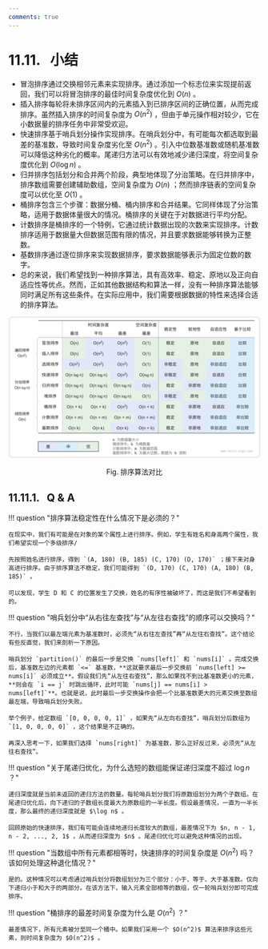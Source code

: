 ```yaml
---
comments: true
---
```


# 11.11. &nbsp; 小结

- 冒泡排序通过交换相邻元素来实现排序。通过添加一个标志位来实现提前返回，我们可以将冒泡排序的最佳时间复杂度优化到 $O(n)$ 。
- 插入排序每轮将未排序区间内的元素插入到已排序区间的正确位置，从而完成排序。虽然插入排序的时间复杂度为 $O(n^2)$ ，但由于单元操作相对较少，它在小数据量的排序任务中非常受欢迎。
- 快速排序基于哨兵划分操作实现排序。在哨兵划分中，有可能每次都选取到最差的基准数，导致时间复杂度劣化至 $O(n^2)$ 。引入中位数基准数或随机基准数可以降低这种劣化的概率。尾递归方法可以有效地减少递归深度，将空间复杂度优化到 $O(\log n)$ 。
- 归并排序包括划分和合并两个阶段，典型地体现了分治策略。在归并排序中，排序数组需要创建辅助数组，空间复杂度为 $O(n)$ ；然而排序链表的空间复杂度可以优化至 $O(1)$ 。
- 桶排序包含三个步骤：数据分桶、桶内排序和合并结果。它同样体现了分治策略，适用于数据体量很大的情况。桶排序的关键在于对数据进行平均分配。
- 计数排序是桶排序的一个特例，它通过统计数据出现的次数来实现排序。计数排序适用于数据量大但数据范围有限的情况，并且要求数据能够转换为正整数。
- 基数排序通过逐位排序来实现数据排序，要求数据能够表示为固定位数的数字。
- 总的来说，我们希望找到一种排序算法，具有高效率、稳定、原地以及正向自适应性等优点。然而，正如其他数据结构和算法一样，没有一种排序算法能够同时满足所有这些条件。在实际应用中，我们需要根据数据的特性来选择合适的排序算法。

![排序算法对比](summary.assets/sorting_algorithms_comparison.png)

<p align="center"> Fig. 排序算法对比 </p>

## 11.11.1. &nbsp; Q & A

!!! question "排序算法稳定性在什么情况下是必须的？"

    在现实中，我们有可能是在对象的某个属性上进行排序。例如，学生有姓名和身高两个属性，我们希望实现一个多级排序/

    先按照姓名进行排序，得到 `(A, 180) (B, 185) (C, 170) (D, 170)` ；接下来对身高进行排序。由于排序算法不稳定，我们可能得到 `(D, 170) (C, 170) (A, 180) (B, 185)` 。

    可以发现，学生 D 和 C 的位置发生了交换，姓名的有序性被破坏了，而这是我们不希望看到的。

!!! question "哨兵划分中“从右往左查找”与“从左往右查找”的顺序可以交换吗？"

    不行，当我们以最左端元素为基准数时，必须先“从右往左查找”再“从左往右查找”。这个结论有些反直觉，我们来剖析一下原因。

    哨兵划分 `partition()` 的最后一步是交换 `nums[left]` 和 `nums[i]` 。完成交换后，基准数左边的元素都 `<=` 基准数，**这就要求最后一步交换前 `nums[left] >= nums[i]` 必须成立**。假设我们先“从左往右查找”，那么如果找不到比基准数更小的元素，**则会在 `i == j` 时跳出循环，此时可能 `nums[j] == nums[i] > nums[left]`**。也就是说，此时最后一步交换操作会把一个比基准数更大的元素交换至数组最左端，导致哨兵划分失败。

    举个例子，给定数组 `[0, 0, 0, 0, 1]` ，如果先“从左向右查找”，哨兵划分后数组为 `[1, 0, 0, 0, 0]` ，这个结果是不正确的。

    再深入思考一下，如果我们选择 `nums[right]` 为基准数，那么正好反过来，必须先“从左往右查找”。

!!! question "关于尾递归优化，为什么选短的数组能保证递归深度不超过 $\log n$ ？"

    递归深度就是当前未返回的递归方法的数量。每轮哨兵划分我们将原数组划分为两个子数组。在尾递归优化后，向下递归的子数组长度最大为原数组的一半长度。假设最差情况，一直为一半长度，那么最终的递归深度就是 $\log n$ 。
    
    回顾原始的快速排序，我们有可能会连续地递归长度较大的数组，最差情况下为 $n, n - 1, n - 2, ..., 2, 1$ ，从而递归深度为 $n$ 。尾递归优化可以避免这种情况的出现。

!!! question "当数组中所有元素都相等时，快速排序的时间复杂度是 $O(n^2)$ 吗？该如何处理这种退化情况？"

    是的。这种情况可以考虑通过哨兵划分将数组划分为三个部分：小于、等于、大于基准数。仅向下递归小于和大于的两部分。在该方法下，输入元素全部相等的数组，仅一轮哨兵划分即可完成排序。

!!! question "桶排序的最差时间复杂度为什么是 $O(n^2)$ ？"

    最差情况下，所有元素被分至同一个桶中。如果我们采用一个 $O(n^2)$ 算法来排序这些元素，则时间复杂度为 $O(n^2)$ 。
